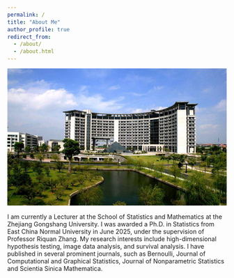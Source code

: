 ```yaml
---
permalink: /
title: "About Me"
author_profile: true
redirect_from: 
  - /about/
  - /about.html
---
```

![Mohu](../images/Mohu.jpg)

I am currently a Lecturer at the School of Statistics and Mathematics at the Zhejiang Gongshang University. I was awarded a Ph.D. in Statistics from East China Normal University in June 2025, under the supervision of Professor Riquan Zhang. My research interests include high-dimensional hypothesis testing, image data analysis, and survival analysis. I have published in several prominent journals, such as Bernoulli,  Journal of Computational and Graphical Statistics, Journal of Nonparametric Statistics and Scientia Sinica Mathematica. 
